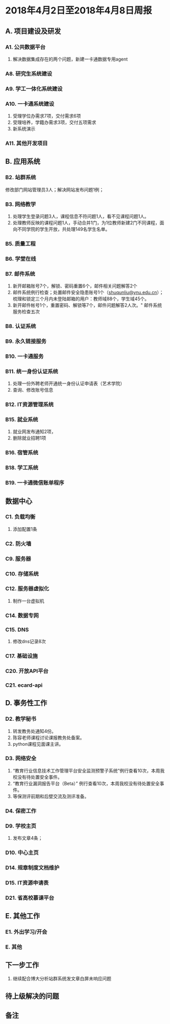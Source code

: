 # 2018年4月2日至2018年4月8日周报

## A. 项目建设及研发

### A1. 公共数据平台

1. 解决数据集成存在的两个问题，新建一卡通数据专用agent

### A8. 研究生系统建设


### A9. 学工一体化系统建设

### A10. 一卡通系统建设

1. 受理学位办需求7项，交付需求6项
2. 受理培养，学籍办需求3项，交付五项需求
3. 新系统演示

### A11. 其他开发项目



## B. 应用系统
### B2. 站群系统

修改部门网站管理员3人；解决网站发布问题1例；

### B3. 网络教学

1. 处理学生登录问题3人，课程信息不符问题1人，看不见课程问题1人。
2. 处理教师反映的课程问题1人，手动合并1门，为1位教师新建2门不同课程，面向不同学院的学生开放，共处理149名学生名单。

### B5. 质量工程


### B6. 学堂在线


### B7. 邮件系统

1. 新开邮箱账号7个，解锁、密码重置6个，邮件相关问题解答2个
2. 邮件系统例行检查；处置邮件安全隐患账号1个（shuqunliu@ynu.edu.cn）；梳理和锁定三个月内未登陆邮箱的用户：教师域88个，学生域45个。
3. 新开邮件帐号1个，重置密码、解锁等7个，邮件问题解答2人次。"
邮件系统服务检查五次

### B8. 认证系统

### B9. 永久链接服务

### B10. 一卡通服务


### B11. 统一身份认证系统

1. 处理一份外聘老师开通统一身份认证申请表（艺术学院）
2. 查询、修改账号信息

### B12. IT资源管理系统


### B15. 就业系统

1. 就业网发布通知2项，
2. 删除就业招聘1项

### B16. 宿管系统

### B18. 学工系统


### B19. 一卡通微信账单程序



## 数据中心

### C1. 负载均衡

1. 添加配置1条

### C2. 防火墙

### C9. 服务器




### C10. 存储系统


### C12. 服务器虚拟化
1. 制作一台虚拟机

### C14. 数据专网


### C15. DNS

1. 修改dns记录8次

### C17. 基础设施


### C20. 开放API平台


### C21. ecard-api


## D. 事务性工作

### D2. 教学秘书

1. 转发教务处通知4份。
2. 陈容老师课程讨论课报教务处备案。
3. python课程见面课主讲。

### D3. 网络安全

1. “教育行业信息技术工作管理平台安全监测预警子系统”例行查看10次，本周我校没有待处置安全事件。
2. “教育行业漏洞报告平台（Beta）” 例行查看10次，本周我校没有待处置安全事件。
3. 等保测评前期和后壁交流及测评准备。

### D4. 保密工作


### D9. 学校主页

1. 发布文章4条；

### D10. 中心主页


### D14. 规章制度文档维护


### D15. IT资源申请表


### D21. 省高校慕课平台


## E. 其他工作

### E1. 外出学习/开会

### E. 其他

## 下一步工作

1. 继续配合博大分析站群系统发文章白屏未响应问题

## 待上级解决的问题


## 备注
